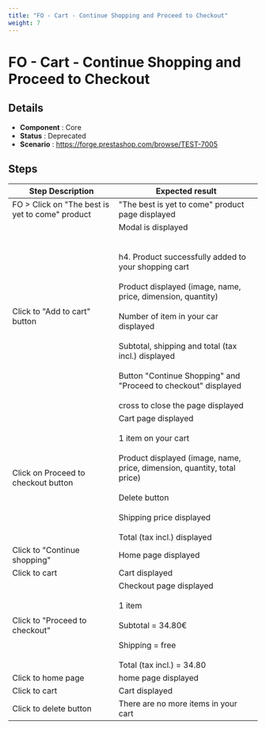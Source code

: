 ```yaml
---
title: "FO - Cart - Continue Shopping and Proceed to Checkout"
weight: 7
---
```


# FO - Cart - Continue Shopping and Proceed to Checkout
## Details
* **Component** : Core
* **Status** : Deprecated
* **Scenario** : https://forge.prestashop.com/browse/TEST-7005

## Steps
| Step Description | Expected result |
| ----- | ----- |
| FO > Click on "The best is yet to come" product | "The best is yet to come" product page displayed |
| Click to "Add to cart" button | Modal is displayed<br><br> <br>h4. Product successfully added to your shopping cart<br><br>Product displayed (image, name, price, dimension, quantity)<br><br>Number of item in your car displayed<br><br>Subtotal, shipping and total (tax incl.) displayed<br><br>Button "Continue Shopping" and "Proceed to checkout" displayed<br><br>cross to close the page displayed |
| Click on Proceed to checkout button | Cart page displayed<br><br>1 item on your cart<br><br>Product displayed (image, name, price, dimension, quantity, total price)<br><br>Delete button<br><br>Shipping price displayed<br><br>Total (tax incl.) displayed |
| Click to "Continue shopping" | Home page displayed |
| Click to cart | Cart displayed |
| Click to "Proceed to checkout" | Checkout page displayed<br><br>1 item<br><br>Subtotal = 34.80€<br><br>Shipping = free<br><br>Total (tax incl.) = 34.80 |
| Click to home page | home page displayed |
| Click to cart | Cart displayed |
| Click to delete button | There are no more items in your cart |
